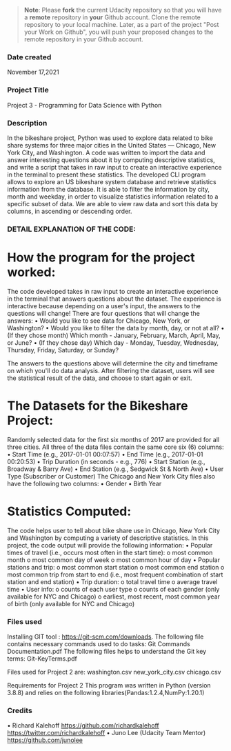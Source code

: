 >**Note**: Please **fork** the current Udacity repository so that you will have a **remote** repository in **your** Github account. Clone the remote repository to your local machine. Later, as a part of the project "Post your Work on Github", you will push your proposed changes to the remote repository in your Github account.

### Date created
November 17,2021

### Project Title
Project 3 - Programming for Data Science with Python

### Description
In the bikeshare project, Python was used to explore data related to bike share systems for three major cities in the United States — Chicago, New York City, and Washington. A code was written to import the data and answer interesting questions about it by computing descriptive statistics, and write a script that takes in raw input to create an interactive experience in the terminal to present these statistics.
The developed CLI program allows to explore an US bikeshare system database and retrieve statistics information from the database. It is able to filter the information by city, month and weekday, in order to visualize statistics information related to a specific subset of data. We are able to view raw data and sort this data by columns, in ascending or descending order.

### DETAIL EXPLANATION OF THE CODE:

# How the program for the project worked:
The code developed takes in raw input to create an interactive experience in the terminal that answers questions about the dataset. The experience is interactive because depending on a user's input, the answers to the questions will change! There are four questions that will change the answers:
• Would you like to see data for Chicago, New York, or Washington? • Would you like to filter the data by month, day, or not at all? • (If they chose month) Which month - January, February, March, April, May, or June? • (If they chose day) Which day - Monday, Tuesday, Wednesday, Thursday, Friday, Saturday, or Sunday?

The answers to the questions above will determine the city and timeframe on which you'll do data analysis. After filtering the dataset, users will see the statistical result of the data, and choose to start again or exit.

# The Datasets for the Bikeshare Project:
Randomly selected data for the first six months of 2017 are provided for all three cities. All three of the data files contain the same core six (6) columns: • Start Time (e.g., 2017-01-01 00:07:57) • End Time (e.g., 2017-01-01 00:20:53) • Trip Duration (in seconds - e.g., 776) • Start Station (e.g., Broadway & Barry Ave) • End Station (e.g., Sedgwick St & North Ave) • User Type (Subscriber or Customer) The Chicago and New York City files also have the following two columns: • Gender • Birth Year

# Statistics Computed:
The code helps user to tell about bike share use in Chicago, New York City and Washington by computing a variety of descriptive statistics. In this project, the code output will provide the following information:
• Popular times of travel (i.e., occurs most often in the start time): o most common month o most common day of week o most common hour of day
• Popular stations and trip: o most common start station o most common end station o most common trip from start to end (i.e., most frequent combination of start station and end station)
• Trip duration: o total travel time o average travel time
• User info: o counts of each user type o counts of each gender (only available for NYC and Chicago) o earliest, most recent, most common year of birth (only available for NYC and Chicago)


### Files used
Installing GIT tool : https://git-scm.com/downloads.
The following file contains necessary commands used to do tasks:
Git Commands Documentation.pdf
The following files helps to understand the Git key terms:
Git-KeyTerms.pdf

Files used for Project 2 are:
washington.csv
new_york_city.csv
chicago.csv

Requirements for Project 2
This program was written in Python (version 3.8.8) and relies on the following libraries(Pandas:1.2.4,NumPy:1.20.1)

### Credits

• Richard Kalehoff https://github.com/richardkalehoff https://twitter.com/richardkalehoff 
• Juno Lee (Udacity Team Mentor) https://github.com/junolee


